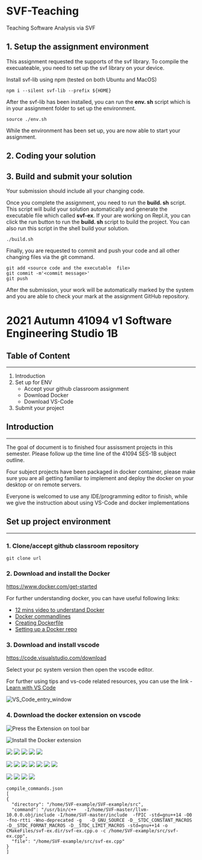 # SVF-Teaching
Teaching Software Analysis via SVF

## 1. Setup the assignment environment 
This assignment requested the supports of the svf library. To compile the execuateable, you need to set up the svf library on your device. 


<summary> Install svf-lib using npm (tested on both Ubuntu and MacOS)</summary>

```
npm i --silent svf-lib --prefix ${HOME}
```
 

After the svf-lib has been installed, you can run the **env. sh** script which is in your assignment folder to set up the environment.
```
source ./env.sh
```

While the environment has been set up, you are now able to start your assignment.

## 2. Coding your solution

## 3. Build and submit your solution
Your submission should include all your changing code.   

Once you complete the assignment, you need to run the **build. sh** script. This script will build your solution automatically and generate the executable  file which called **svf-ex**.  If your are working on Repl.it, you can click the run button to run the **build. sh** script to build the project. You can also run this script in the shell build your solution.
```
./build.sh
```

Finally, you are requested to commit and push your code and all other changing files via the git command.
```
git add <source code and the executable  file>
git commit -m'<commit message>'
git push
```

After the submission, your work will be automatically marked by the system and you are able to check your mark at the assignment GitHub repository.



# 2021 Autumn 41094 v1 Software Engineering Studio 1B


## Table of Content
---
1. Introduction
2. Set up for ENV
    - Accept your github classroom assignment
    - Download Docker
    - Download VS-Code
3. Submit your project

## Introduction
---
The goal of document is to finished four assissment projects in this semester. Please follow up the time line of the 41094 SES-1B subject outline. 

Four subject projects have been packaged in docker container, please make sure you are all getting familiar to implement and deploy the docker on your desktop or on remote servers.

Everyone is welcomed to use any IDE/programming editor to finish, while we give the instruction about using VS-Code and docker implementations

## Set up project environment
----

### 1. Clone/accept github classroom repository
```
git clone url 
```


### 2. Download and install the Docker
https://www.docker.com/get-started

For further understanding docker, you can have useful following links:
- [12 mins video to understand Docker](https://www.youtube.com/watch?v=YFl2mCHdv24)
- [Docker commandlines](https://docs.docker.com/get-started/part2/#recap-and-cheat-sheet-optional)
- [Creating Dockerfile](https://odewahn.github.io/docker-jumpstart/building-images-with-dockerfiles.html)
- [Setting up a Docker repo](https://www.1and1.com/cloud-community/learn/containers/docker/setting-up-a-docker-repository)


### 3. Download and install vscode
https://code.visualstudio.com/download

Select your pc system version then open the vscode editor.

For further using tips and vs-code related resources, you can use the link - [Learn with VS Code](https://code.visualstudio.com/learn)

![VS_Code_entry_window]("https://github.com/charles32110/svfpic/vs_entry_window.png")

### 4. Download the docker extension on vscode

![Press the Extension on tool bar]("https://github.com/charles32110/svfpic/extension1.jpeg")

![Install the Docker extension]("https://github.com/charles32110/svfpic/extension2.jpeg")


![]("https://github.com/charles32110/svfpic/dockerbuild.png")
![ ]("https://github.com/charles32110/svfpic/dockerbuild2.jpg")
![ ]("https://github.com/charles32110/svfpic/dockerbuild3.jpg")
![ ]("https://github.com/charles32110/svfpic/dockerbuild4.png")
![]("https://github.com/charles32110/svfpic/dockerbuild5.jpg")


![]("https://github.com/charles32110/svfpic/connect1.jpg")
![]("https://github.com/charles32110/svfpic/connect2.png")
![](https://github.com/charles32110/svfpic/connect3.png")
![]("https://github.com/charles32110/svfpic/connect4.jpg")
![]("https://github.com/charles32110/svfpic/connect5.jpg")
![]("https://github.com/charles32110/svfpic/connect6.jpg")
![]("https://github.com/charles32110/svfpic/connect7.jpg")


![]("https://github.com/charles32110/svfpic/dockerdb1.jpg")
![]("https://github.com/charles32110/svfpic/dockerdb2.jpg")
![]("https://github.com/charles32110/svfpic/dockerdb3.jpg")
![]("https://github.com/charles32110/svfpic/dockerdb4.jpg")




```
compile_commands.json
[
{
  "directory": "/home/SVF-example/SVF-example/src",
  "command": "/usr/bin/c++   -I/home/SVF-master/llvm-10.0.0.obj/include -I/home/SVF-master/include  -fPIC -std=gnu++14 -O0 -fno-rtti -Wno-deprecated -g   -D_GNU_SOURCE -D__STDC_CONSTANT_MACROS -D__STDC_FORMAT_MACROS -D__STDC_LIMIT_MACROS -std=gnu++14 -o CMakeFiles/svf-ex.dir/svf-ex.cpp.o -c /home/SVF-example/src/svf-ex.cpp",
  "file": "/home/SVF-example/src/svf-ex.cpp"
}
]
```

